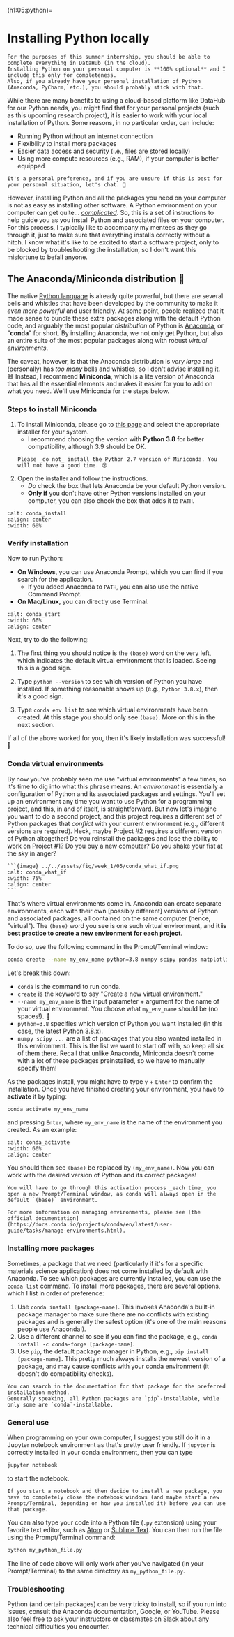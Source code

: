 (h1:05:python)=
# Installing Python locally

```{attention}
For the purposes of this summer internship, you should be able to complete everything in DataHub (in the cloud).
Installing Python on your personal computer is **100% optional** and I include this only for completeness.
Also, if you already have your personal installation of Python (Anaconda, PyCharm, etc.), you should probably stick with that.
```

While there are many benefits to using a cloud-based platform like DataHub for our Python needs, you might find that for your personal projects (such as this upcoming research project), it is easier to work with your local installation of Python.
Some reasons, in no particular order, can include:

- Running Python without an internet connection
- Flexibility to install more packages
- Easier data access and security (i.e., files are stored locally)
- Using more compute resources (e.g., RAM), if your computer is better equipped

```{note}
It's a personal preference, and if you are unsure if this is best for your personal situation, let's chat. 🙂
```

However, installing Python and all the packages you need on your computer is not as easy as installing other software.
A Python environment on your computer can get quite... [_complicated_](https://xkcd.com/1987/).
So, this is a set of instructions to help guide you as you install Python and associated files on your computer. 
For this process, I typically like to accompany my mentees as they go through it, just to make sure that everything installs correctly without a hitch.
I know what it's like to be excited to start a software project, only to be blocked by troubleshooting the installation, so I don't want this misfortune to befall anyone.


## The Anaconda/Miniconda distribution 🐍

The native [Python language](https://www.python.org/) is already quite powerful, but there are several bells and whistles that have been developed by the community to make it _even more powerful_ and user friendly.
At some point, people realized that it made sense to bundle these extra packages along with the default Python code, and arguably the most popular _distribution_ of Python is [Anaconda](https://www.anaconda.com/products/individual), or "**conda**" for short.
By installing Anaconda, we not only get Python, but also an entire suite of the most popular packages along with robust _virtual environments_.

The caveat, however, is that the Anaconda distribution is _very large_ and (personally) has _too many_ bells and whistles, so I don't advise installing it. 😅
Instead, I recommend **Miniconda**, which is a lite version of Anaconda that has all the essential elements and makes it easier for you to add on what you need.
We'll use Miniconda for the steps below.


### Steps to install Miniconda

1. To install Miniconda, please go to [this page](https://docs.conda.io/en/latest/miniconda.html) and select the appropriate installer for your system.
    - I recommend choosing the version with **Python 3.8** for better compatibility, although 3.9 should be OK. 
    ```{error}
    Please _do not_ install the Python 2.7 version of Miniconda. You will not have a good time. 😢
    ```
1. Open the installer and follow the instructions. 
    - _Do_ check the box that lets Anaconda be your default Python version.
    - **Only if** you don't have other Python versions installed on your computer, you can also check the box that adds it to `PATH`.    
      
```{image} ../../assets/fig/week_1/05/conda_install.png
:alt: conda_install
:align: center
:width: 60%
```


### Verify installation

Now to run Python:
- **On Windows**, you can use Anaconda Prompt, which you can find if you search for the application.
    - If you added Anaconda to `PATH`, you can also use the native Command Prompt.
- **On Mac/Linux**, you can directly use Terminal.

```{image} ../../assets/fig/week_1/05/conda_start.png
:alt: conda_start
:width: 66%
:align: center
```

Next, try to do the following:

1. The first thing you should notice is the `(base)` word on the very left, which indicates the default virtual environment that is loaded. 
Seeing this is a good sign.

1. Type `python --version` to see which version of Python you have installed. 
If something reasonable shows up (e.g., `Python 3.8.x`), then it's a good sign.

1. Type `conda env list` to see which virtual environments have been created. 
At this stage you should only see `(base)`.
More on this in the next section.

If all of the above worked for you, then it's likely installation was successful! 🎉



### Conda virtual environments

By now you've probably seen me use "virtual environments" a few times, so it's time to dig into what this phrase means.
An _environment_ is essentially a configuration of Python and its associated packages and settings. 
You'll set up an environment any time you want to use Python for a programming project, and this, in and of itself, is straightforward. 
But now let's imagine you want to do a second project, and this project requires a different set of Python packages that _conflict_ with your current environment (e.g., different versions are required). 
Heck, maybe Project #2 requires a different version of Python altogether!
Do you reinstall the packages and lose the ability to work on Project #1? 
Do you buy a new computer? 
Do you shake your fist at the sky in anger?

````{margin}
```{image} ../../assets/fig/week_1/05/conda_what_if.png
:alt: conda_what_if
:width: 75%
:align: center
```
````

That's where virtual environments come in. 
Anaconda can create separate environments, each with their own [possibly different] versions of Python and associated packages, all contained on the same computer (hence, "virtual").
The `(base)` word you see is one such virtual environment, and **it is best practice to create a new environment for each project**.

To do so, use the following command in the Prompt/Terminal window: 
```bash
conda create --name my_env_name python=3.8 numpy scipy pandas matplotlib scikit-learn jupyter 
```

Let's break this down:
- `conda` is the command to run conda.
- `create` is the keyword to say "Create a new virtual environment."
- `--name my_env_name` is the input parameter + argument for the name of your virtual environment. 
You choose what `my_env_name` should be (no spaces!). 🙂
- `python=3.8` specifies which version of Python you want installed (in this case, the latest Python 3.8.x).
- `numpy scipy ...` are a list of packages that you also wanted installed in this environment.
This is the list we want to start off with, so keep all six of them there.
Recall that unlike Anaconda, Miniconda doesn't come with a lot of these packages preinstalled, so we have to manually specify them!

As the packages install, you might have to type `y` + `Enter` to confirm the installation.
Once you have finished creating your environment, you have to **activate** it by typing:

```bash
conda activate my_env_name
```

and pressing `Enter`, where `my_env_name` is the name of the environment you created. 
As an example:

```{image} ../../assets/fig/week_1/05/conda_activate.png
:alt: conda_activate
:width: 66%
:align: center
```

You should then see `(base)` be replaced by `(my_env_name)`.
Now you can work with the desired version of Python and its correct packages!

```{note}
You will have to go through this activation process _each time_ you open a new Prompt/Terminal window, as conda will always open in the default `(base)` environment.
```

```{tip}
For more information on managing environments, please see [the official documentation](https://docs.conda.io/projects/conda/en/latest/user-guide/tasks/manage-environments.html).
```



### Installing more packages

Sometimes, a package that we need (particularly if it's for a specific materials science application) does not come installed by default with Anaconda.
To see which packages are currently installed, you can use the `conda list` command.
To install more packages, there are several options, which I list in order of preference:

1. Use `conda install [package-name]`. This invokes Anaconda's built-in package manager to make sure there are no conflicts with existing packages and is generally the safest option (it's one of the main reasons people use Anaconda!).
1. Use a different channel to see if you can find the package, e.g., `conda install -c conda-forge [package-name]`.
1. Use `pip`, the default package manager in Python, e.g., `pip install [package-name]`.
This pretty much always installs the newest version of a package, and may cause conflicts with your conda environment (it doesn't do compatibility checks).

```{tip}
You can search in the documentation for that package for the preferred installation method.
Generally speaking, all Python packages are `pip`-installable, while only some are `conda`-installable.
```



### General use

When programming on your own computer, I suggest you still do it in a Jupyter notebook environment as that's pretty user friendly. 
If `jupyter` is correctly installed in your conda environment, then you can type 
```bash
jupyter notebook 
```
to start the notebook. 

```{note}
If you start a notebook and then decide to install a new package, you have to completely close the notebook windows (and maybe start a new Prompt/Terminal, depending on how you installed it) before you can use that package.
```

You can also type your code into a Python file (`.py` extension) using your favorite text editor, such as [Atom](https://atom.io/) or [Sublime Text](https://www.sublimetext.com/).
You can then run the file using the Prompt/Terminal command:
```bash
python my_python_file.py 
```
The line of code above will only work after you've navigated (in your Prompt/Terminal) to the same directory as `my_python_file.py`.



### Troubleshooting

Python (and certain packages) can be very tricky to install, so if you run into issues, consult the Anaconda documentation, Google, or YouTube.
Please also feel free to ask your instructors or classmates on Slack about any technical difficulties you encounter.
